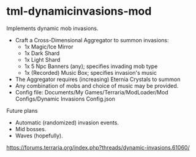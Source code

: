 # tml-dynamicinvasions-mod
Implements dynamic mob invasions.
- Craft a Cross-Dimensional Aggregator to summon invasions:
  - 1x Magic/Ice Mirror
  - 1x Dark Shard
  - 1x Light Shard
  - 1x 5 Npc Banners (any); specifies invading mob type
  - 1x (Recorded) Music Box; specifies invasion's music
- The Aggregator requires (increasing) Eternia Crystals to summon
- Any combination of mobs and choice of music may be provided.
- Config file: Documents/My Games/Terraria/ModLoader/Mod Configs/Dynamic Invasions Config.json

Future plans
- Automatic (randomized) invasion events.
- Mid bosses.
- Waves (hopefully).

https://forums.terraria.org/index.php?threads/dynamic-invasions.61060/
